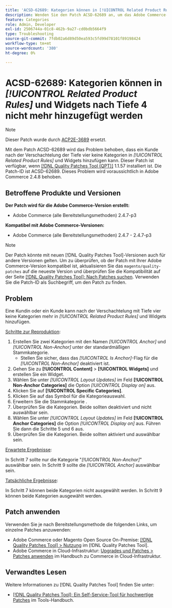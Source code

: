 ```yaml
---
title: 'ACSD-62689: Kategorien können in [!UICONTROL Related Product Rules] und Widgets nach Tiefe 4 nicht mehr hinzugefügt werden'
description: Wenden Sie den Patch ACSD-62689 an, um das Adobe Commerce-Problem zu beheben, bei dem ein Kunde nach der vierten Verschachtelung keine Kategorien in [!UICONTROL Related Product Rules] und Widgets hinzufügen kann.
feature: Categories
role: Admin, Developer
exl-id: 2506744a-01c8-462b-9a27-cd0bdb5664f9
type: Troubleshooting
source-git-commit: 7fdb02a6d89d50ea593c5fd99d78101f89198424
workflow-type: tm+mt
source-wordcount: '380'
ht-degree: 0%

---
```


# ACSD-62689: Kategorien können in *[!UICONTROL Related Product Rules]* und Widgets nach Tiefe 4 nicht mehr hinzugefügt werden

>[!NOTE]
>
>Dieser Patch wurde durch [ACP2E-3689](/help/tools/quality-patches-tool/patches-available-in-qpt/v1-1-61/acp2e-3689-issues-with-category-tree-display-reflect-anchor-non-anchor-relationships.md) ersetzt.

Mit dem Patch ACSD-62689 wird das Problem behoben, dass ein Kunde nach der Verschachtelung der Tiefe vier keine Kategorien in *[!UICONTROL Related Product Rules]* und Widgets hinzufügen kann. Dieser Patch ist verfügbar, wenn [[!DNL Quality Patches Tool (QPT)]](/help/tools/quality-patches-tool/quality-patches-tool-to-self-serve-quality-patches.md) 1.1.57 installiert ist. Die Patch-ID ist ACSD-62689. Dieses Problem wird voraussichtlich in Adobe Commerce 2.4.8 behoben.

## Betroffene Produkte und Versionen

**Der Patch wird für die Adobe Commerce-Version erstellt:**

* Adobe Commerce (alle Bereitstellungsmethoden) 2.4.7-p3

**Kompatibel mit Adobe Commerce-Versionen:**

* Adobe Commerce (alle Bereitstellungsmethoden) 2.4.7 - 2.4.7-p3

>[!NOTE]
>
>Der Patch könnte mit neuen [!DNL Quality Patches Tool]-Versionen auch für andere Versionen gelten. Um zu überprüfen, ob der Patch mit Ihrer Adobe Commerce-Version kompatibel ist, aktualisieren Sie das `magento/quality-patches` auf die neueste Version und überprüfen Sie die Kompatibilität auf der Seite [[!DNL Quality Patches Tool]: Nach Patches suchen](https://experienceleague.adobe.com/tools/commerce-quality-patches/index.html). Verwenden Sie die Patch-ID als Suchbegriff, um den Patch zu finden.

## Problem

Eine Kundin oder ein Kunde kann nach der Verschachtelung mit Tiefe vier keine Kategorien mehr in *[!UICONTROL Related Product Rules]* und Widgets hinzufügen.

<u>Schritte zur Reproduktion</u>:

1. Erstellen Sie zwei Kategorien mit den Namen *[!UICONTROL Anchor]* und *[!UICONTROL Non-Anchor]* unter der standardmäßigen Stammkategorie.
   * Stellen Sie sicher, dass das *[!UICONTROL Is Anchor]*-Flag für die *[!UICONTROL Non-Anchor]* deaktiviert ist.
1. Gehen Sie zu **[!UICONTROL Content]** > **[!UICONTROL Widgets]** und erstellen Sie ein Widget.
1. Wählen Sie unter *[!UICONTROL Layout Updates]* im Feld **[!UICONTROL Non-Anchor Categories]** die Option *[!UICONTROL Display on]* aus.
1. Klicken Sie auf **[!UICONTROL Specific Categories]**.
1. Klicken Sie auf das Symbol für die Kategorieauswahl.
1. Erweitern Sie die Stammkategorie .
1. Überprüfen Sie die Kategorien. Beide sollten deaktiviert und nicht auswählbar sein.
1. Wählen Sie unter *[!UICONTROL Layout Updates]* im Feld **[!UICONTROL Anchor Categories]** die Option *[!UICONTROL Display on]* aus. Führen Sie dann die Schritte 5 und 6 aus.
1. Überprüfen Sie die Kategorien. Beide sollten aktiviert und auswählbar sein.

<u>Erwartete Ergebnisse</u>:

In Schritt 7 sollte nur die Kategorie &quot;*[!UICONTROL Non-Anchor]*&quot; auswählbar sein. In Schritt 9 sollte die *[!UICONTROL Anchor]* auswählbar sein.

<u>Tatsächliche Ergebnisse</u>:

In Schritt 7 können beide Kategorien nicht ausgewählt werden. In Schritt 9 können beide Kategorien ausgewählt werden.

## Patch anwenden

Verwenden Sie je nach Bereitstellungsmethode die folgenden Links, um einzelne Patches anzuwenden:

* Adobe Commerce oder Magento Open Source On-Premise: [[!DNL Quality Patches Tool] > Nutzung](/help/tools/quality-patches-tool/usage.md) im [!DNL Quality Patches Tool].
* Adobe Commerce in Cloud-Infrastruktur: [Upgrades und Patches > Patches anwenden](https://experienceleague.adobe.com/docs/commerce-cloud-service/user-guide/develop/upgrade/apply-patches.html) im Handbuch zu Commerce in Cloud-Infrastruktur.


## Verwandtes Lesen

Weitere Informationen zu [!DNL Quality Patches Tool] finden Sie unter:

* [[!DNL Quality Patches Tool]: Ein Self-Service-Tool für hochwertige Patches](/help/tools/quality-patches-tool/quality-patches-tool-to-self-serve-quality-patches.md) im Tools-Handbuch.

